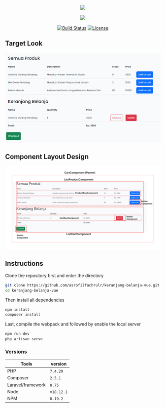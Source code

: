 <p align="center"><a href="https://laravel.com" target="_blank"><img src="https://raw.githubusercontent.com/laravel/art/master/logo-lockup/5%20SVG/2%20CMYK/1%20Full%20Color/laravel-logolockup-cmyk-red.svg" width="400"></a></p>
<p align="center"><a href="https://vuejs.org/" target="_blank"><img src="https://github.com/jalbertsr/logo-badge-images/blob/master/img/rsz_vue.png?raw=true" width="100"></a></p>


<p align="center">
<a href="https://travis-ci.org/laravel/framework"><img src="https://travis-ci.org/laravel/framework.svg" alt="Build Status"></a>
<a href="https://packagist.org/packages/laravel/framework"><img src="https://img.shields.io/packagist/l/laravel/framework" alt="License"></a>
</p>

## Target Look

![Target](./ComponentLayout/Target.png)

## Component Layout Design

![ComponentLayout](./ComponentLayout/VueComponentLayout.png)


## Instructions

Clone the repository first  and enter the directory

```bash
git clone https://github.com/asrofilfachrulr/keranjang-belanja-vue.git
cd keranjang-belanja-vue
```

Then install all dependencies

```bash
npm install
composer install
```

Last, compile the webpack and followed by enable the local server

```bash
npm run dev
php artisan serve
```

### Versions

| Tools  | version |
| ------------- | ------------- |
| PHP  | `7.4.29`  |
| Composer  |  `2.5.1` |
| Laravel/framework  | `8.75`  |
| Node  | `v18.12.1`  |
| NPM  |   `8.19.2`  |

